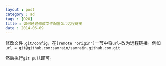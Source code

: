 ```yaml
---
layout : post
category : ad
tags : [O2O]
title : 如何通过修改文件配置Git远程链接
date : 2014-06-09
---
```


修改文件`.git/config`，在`[remote "origin"]`一节中将`url=`改为远程链接。例如`url = git@github.com:samrain/samrain.github.com.git`

然后执行`git pull`即可。
